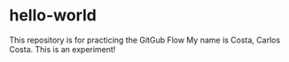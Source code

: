# hello-world
This repository is for practicing the GitGub Flow
My name is Costa, Carlos Costa.
This is an experiment!
